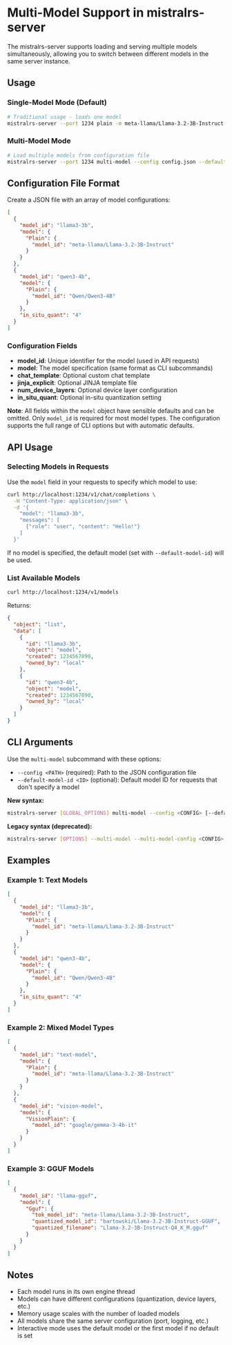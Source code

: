 # Multi-Model Support in mistralrs-server

The mistralrs-server supports loading and serving multiple models simultaneously, allowing you to switch between different models in the same server instance.

## Usage

### Single-Model Mode (Default)
```bash
# Traditional usage - loads one model
mistralrs-server --port 1234 plain -m meta-llama/Llama-3.2-3B-Instruct
```

### Multi-Model Mode
```bash
# Load multiple models from configuration file
mistralrs-server --port 1234 multi-model --config config.json --default-model-id llama3-3b
```

## Configuration File Format

Create a JSON file with an array of model configurations:

```json
[
  {
    "model_id": "llama3-3b",
    "model": {
      "Plain": {
        "model_id": "meta-llama/Llama-3.2-3B-Instruct"
      }
    }
  },
  {
    "model_id": "qwen3-4b",
    "model": {
      "Plain": {
        "model_id": "Qwen/Qwen3-4B"
      }
    },
    "in_situ_quant": "4"
  }
]
```

### Configuration Fields

- **model_id**: Unique identifier for the model (used in API requests)
- **model**: The model specification (same format as CLI subcommands)
- **chat_template**: Optional custom chat template
- **jinja_explicit**: Optional JINJA template file
- **num_device_layers**: Optional device layer configuration  
- **in_situ_quant**: Optional in-situ quantization setting

**Note**: All fields within the `model` object have sensible defaults and can be omitted. Only `model_id` is required for most model types. The configuration supports the full range of CLI options but with automatic defaults.

## API Usage

### Selecting Models in Requests

Use the `model` field in your requests to specify which model to use:

```bash
curl http://localhost:1234/v1/chat/completions \
  -H "Content-Type: application/json" \
  -d '{
    "model": "llama3-3b",
    "messages": [
      {"role": "user", "content": "Hello!"}
    ]
  }'
```

If no model is specified, the default model (set with `--default-model-id`) will be used.

### List Available Models

```bash
curl http://localhost:1234/v1/models
```

Returns:
```json
{
  "object": "list",
  "data": [
    {
      "id": "llama3-3b",
      "object": "model",
      "created": 1234567890,
      "owned_by": "local"
    },
    {
      "id": "qwen3-4b", 
      "object": "model",
      "created": 1234567890,
      "owned_by": "local"
    }
  ]
}
```

## CLI Arguments

Use the `multi-model` subcommand with these options:

- `--config <PATH>` (required): Path to the JSON configuration file
- `--default-model-id <ID>` (optional): Default model ID for requests that don't specify a model

**New syntax:**
```bash
mistralrs-server [GLOBAL_OPTIONS] multi-model --config <CONFIG> [--default-model-id <ID>]
```

**Legacy syntax (deprecated):**
```bash
mistralrs-server [OPTIONS] --multi-model --multi-model-config <CONFIG> [--default-model-id <ID>]
```

## Examples

### Example 1: Text Models
```json
[
  {
    "model_id": "llama3-3b",
    "model": {
      "Plain": {
        "model_id": "meta-llama/Llama-3.2-3B-Instruct"
      }
    }
  },
  {
    "model_id": "qwen3-4b", 
    "model": {
      "Plain": {
        "model_id": "Qwen/Qwen3-4B"
      }
    },
    "in_situ_quant": "4"
  }
]
```

### Example 2: Mixed Model Types
```json
[
  {
    "model_id": "text-model",
    "model": {
      "Plain": {
        "model_id": "meta-llama/Llama-3.2-3B-Instruct"
      }
    }
  },
  {
    "model_id": "vision-model",
    "model": {
      "VisionPlain": {
        "model_id": "google/gemma-3-4b-it"
      }
    }
  }
]
```

### Example 3: GGUF Models
```json
[
  {
    "model_id": "llama-gguf",
    "model": {
      "Gguf": {
        "tok_model_id": "meta-llama/Llama-3.2-3B-Instruct",
        "quantized_model_id": "bartowski/Llama-3.2-3B-Instruct-GGUF",
        "quantized_filename": "Llama-3.2-3B-Instruct-Q4_K_M.gguf"
      }
    }
  }
]
```

## Notes

- Each model runs in its own engine thread
- Models can have different configurations (quantization, device layers, etc.)
- Memory usage scales with the number of loaded models
- All models share the same server configuration (port, logging, etc.)
- Interactive mode uses the default model or the first model if no default is set